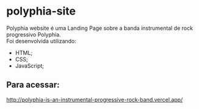 # polyphia-site
Polyphia website é uma Landing Page sobre a banda instrumental de rock progressivo Polyphia. <br>
Foi desenvolvida utilizando:
- HTML;
- CSS;
- JavaScript;

## Para acessar:
http://polyphia-is-an-instrumental-progressive-rock-band.vercel.app/

